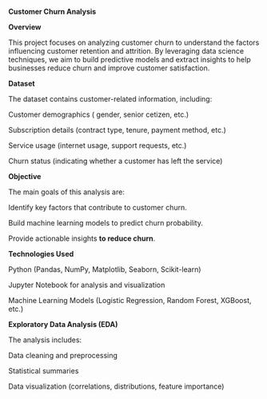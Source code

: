 **Customer Churn Analysis**

**Overview**

This project focuses on analyzing customer churn to understand the factors influencing customer retention and attrition. By leveraging data science techniques, we aim to build predictive models and extract insights to help businesses reduce churn and improve customer satisfaction.

**Dataset**

The dataset contains customer-related information, including:

Customer demographics ( gender, senior cetizen, etc.)

Subscription details (contract type, tenure, payment method, etc.)

Service usage (internet usage, support requests, etc.)

Churn status (indicating whether a customer has left the service)

**Objective**

The main goals of this analysis are:

Identify key factors that contribute to customer churn.

Build machine learning models to predict churn probability.

Provide actionable insights **to reduce churn**.

**Technologies Used**

Python (Pandas, NumPy, Matplotlib, Seaborn, Scikit-learn)

Jupyter Notebook for analysis and visualization

Machine Learning Models (Logistic Regression, Random Forest, XGBoost, etc.)

**Exploratory Data Analysis (EDA)**

The analysis includes:

Data cleaning and preprocessing

Statistical summaries

Data visualization (correlations, distributions, feature importance)
